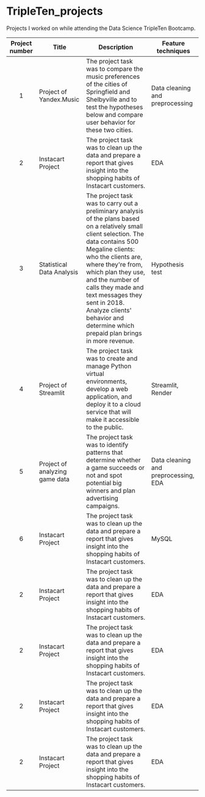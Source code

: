 # TripleTen_projects

Projects I worked on while attending the Data Science TripleTen Bootcamp.


| Project number | Title | Description | Feature techniques |
| :-----------: | ----------- |----------- | -------------|
| 1 | Project of Yandex.Music| The project task was to compare the music preferences of the cities of Springfield and Shelbyville and to test the hypotheses below and compare user behavior for these two cities. | Data cleaning and preprocessing |
| 2 | Instacart Project | The project task was to clean up the data and prepare a report that gives insight into the shopping habits of Instacart customers. | EDA |
| 3 | Statistical Data Analysis | The project task was to carry out a preliminary analysis of the plans based on a relatively small client selection. The data contains 500 Megaline clients: who the clients are, where they're from, which plan they use, and the number of calls they made and text messages they sent in 2018. Analyze clients' behavior and determine which prepaid plan brings in more revenue.| Hypothesis test |
| 4 | Project of Streamlit | The project task was to create and manage Python virtual environments, develop a web application, and deploy it to a cloud service that will make it accessible to the public. | Streamlit, Render |
| 5 | Project of analyzing game data | The project task was to identify patterns that determine whether a game succeeds or not and spot potential big winners and plan advertising campaigns. | Data cleaning and preprocessing, EDA |
| 6 | Instacart Project | The project task was to clean up the data and prepare a report that gives insight into the shopping habits of Instacart customers. | MySQL |
| 2 | Instacart Project | The project task was to clean up the data and prepare a report that gives insight into the shopping habits of Instacart customers. | EDA |
| 2 | Instacart Project | The project task was to clean up the data and prepare a report that gives insight into the shopping habits of Instacart customers. | EDA |
| 2 | Instacart Project | The project task was to clean up the data and prepare a report that gives insight into the shopping habits of Instacart customers. | EDA |
| 2 | Instacart Project | The project task was to clean up the data and prepare a report that gives insight into the shopping habits of Instacart customers. | EDA |
